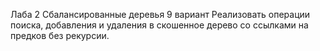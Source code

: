 Лаба 2
Сбалансированные деревья 9 вариант 
Реализовать операции поиска, добавления и удаления в скошенное дерево со
ссылками на предков без рекурсии.
